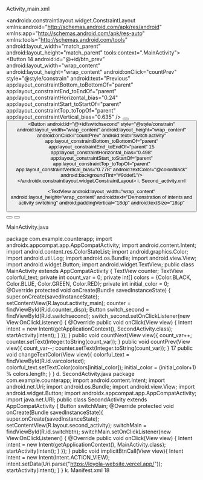 Activity_main.xml

<?xml version="1.0" encoding="utf-8"?>
<androidx.constraintlayout.widget.ConstraintLayout
xmlns:android="http://schemas.android.com/apk/res/android"
xmlns:app="http://schemas.android.com/apk/res-auto"
xmlns:tools="http://schemas.android.com/tools"
android:layout_width="match_parent"
android:layout_height="match_parent"
tools:context=".MainActivity">
<TextView
android:id="@+id/counter_disp"
android:layout_width="wrap_content"
android:layout_height="wrap_content"
android:background="#4587EC"
android:padding="8dp"
android:paddingHorizontal="12dp"
android:text="0"
android:textColor="@color/white"
app:layout_constraintBottom_toBottomOf="parent"
app:layout_constraintEnd_toEndOf="parent"
app:layout_constraintStart_toStartOf="parent"
app:layout_constraintTop_toTopOf="parent"
app:layout_constraintVertical_bias="0.526" />
<TextView
android:layout_width="wrap_content"
android:layout_height="wrap_content"
android:background="#4587EC"
android:padding="4dp"
android:id="@+id/varcolortext"
android:text="Click the buttons below to count"
style="@style/constrain"
android:textColor="@color/white"
app:layout_constraintBottom_toBottomOf="parent"
app:layout_constraintEnd_toEndOf="parent"
app:layout_constraintStart_toStartOf="parent"
app:layout_constraintTop_toTopOf="parent"
app:layout_constraintVertical_bias="0.446" />
<Button
14
android:id="@+id/btn_prev"
android:layout_width="wrap_content"
android:layout_height="wrap_content"
android:onClick="countPrev"
style="@style/constrain"
android:text="Previous"
app:layout_constraintBottom_toBottomOf="parent"
app:layout_constraintEnd_toEndOf="parent"
app:layout_constraintHorizontal_bias="0.24"
app:layout_constraintStart_toStartOf="parent"
app:layout_constraintTop_toTopOf="parent"
app:layout_constraintVertical_bias="0.635" />
<Button
android:id="@+id/btn_next"
android:layout_width="wrap_content"
android:layout_height="wrap_content"
android:onClick="countNext"
style="@style/constrain"
android:text="Next"
app:layout_constraintBottom_toBottomOf="parent"
app:layout_constraintEnd_toEndOf="parent"
app:layout_constraintHorizontal_bias="0.765"
app:layout_constraintStart_toStartOf="parent"
app:layout_constraintTop_toTopOf="parent"
app:layout_constraintVertical_bias="0.635" />
<Button
android:id="@+id/button"
android:layout_width="wrap_content"
android:layout_height="wrap_content"
android:background="#000080"
android:onClick="changeTextColor"
android:text="Change Color"
style="@style/constrain"
android:fontFamily="sans-serif-black"
app:layout_constraintBottom_toBottomOf="parent"
app:layout_constraintEnd_toEndOf="parent"
app:layout_constraintStart_toStartOf="parent"
app:layout_constraintTop_toTopOf="parent"
app:layout_constraintVertical_bias="0.329" />
<Button
android:id="@+id/switchsecond"
style="@style/constrain"
android:layout_width="wrap_content"
android:layout_height="wrap_content"
android:onClick="countPrev"
android:text="switch activity"
app:layout_constraintBottom_toBottomOf="parent"
app:layout_constraintEnd_toEndOf="parent"
15
app:layout_constraintHorizontal_bias="0.498"
app:layout_constraintStart_toStartOf="parent"
app:layout_constraintTop_toTopOf="parent"
app:layout_constraintVertical_bias="0.778"
android:textColor="@color/black"
android:backgroundTint="#9ddef1"/>
</androidx.constraintlayout.widget.ConstraintLayout>
i. Second_activity.xml
<?xml version="1.0" encoding="utf-8"?>
<LinearLayout android:layout_width="match_parent"
android:layout_height="match_parent"
xmlns:tools="http://schemas.android.com/tools"
tools:context=".SecondActivity"
xmlns:android="http://schemas.android.com/apk/res/android"
android:orientation="vertical"
android:gravity="center">
<TextView
android:layout_width="wrap_content"
android:layout_height="wrap_content"
android:text="Demonstration of intents and activity switching"
android:paddingVertical="18dp"
android:textSize="18sp"
>
</TextView>
<Button
android:layout_width="wrap_content"
android:layout_height="wrap_content"
android:layout_marginVertical="18sp"
android:text="switch back to main"
android:id="@+id/switchbtn"
>
</Button>
<Button
android:layout_width="wrap_content"
android:layout_height="wrap_content"
android:layout_marginVertical="18sp"
android:text="implicit intent"
android:onClick="implicitBtnCall"
android:id="@+id/impButton"
>
</Button>

</LinearLayout>


MainActivity.java

package com.example.counterapp;
import androidx.appcompat.app.AppCompatActivity;
import android.content.Intent;
import android.content.res.ColorStateList;
import android.graphics.Color;
import android.util.Log;
import android.os.Bundle;
import android.view.View;
import android.widget.Button;
import android.widget.TextView;
public class MainActivity extends AppCompatActivity {
TextView counter;
TextView colorful_text;
private int count_var = 0;
private int[] colors = {Color.BLACK, Color.BLUE, Color.GREEN, Color.RED};
private int initial_color = 0;
@Override
protected void onCreate(Bundle savedInstanceState) {
super.onCreate(savedInstanceState);
setContentView(R.layout.activity_main);
counter = findViewById(R.id.counter_disp);
Button switch_second = findViewById(R.id.switchsecond);
switch_second.setOnClickListener(new View.OnClickListener() {
@Override
public void onClick(View view) {
Intent intent = new Intent(getApplicationContext(),
SecondActivity.class);
startActivity(intent);
}
});
}
public void countNext(View view){
count_var++;
counter.setText(Integer.toString(count_var));
}
public void countPrev(View view){
count_var--;
counter.setText(Integer.toString(count_var));
}
17
public void changeTextColor(View view){
colorful_text = findViewById(R.id.varcolortext);
colorful_text.setTextColor(colors[initial_color]);
initial_color = (initial_color+1) % colors.length;
}
}
d. SecondActivity.java
package com.example.counterapp;
import android.content.Intent;
import android.net.Uri;
import android.os.Bundle;
import android.view.View;
import android.widget.Button;
import androidx.appcompat.app.AppCompatActivity;
import java.net.URI;
public class SecondActivity extends AppCompatActivity {
Button switchMain;
@Override
protected void onCreate(Bundle savedInstanceState){
super.onCreate(savedInstanceState);
setContentView(R.layout.second_activity);
switchMain = findViewById(R.id.switchbtn);
switchMain.setOnClickListener(new View.OnClickListener() {
@Override
public void onClick(View view) {
Intent intent = new Intent(getApplicationContext(), MainActivity.class);
startActivity(intent);
}
});
}
public void implicitBtnCall(View view){
Intent intent = new Intent(Intent.ACTION_VIEW);
intent.setData(Uri.parse("https://loyola-website.vercel.app/"));
startActivity(intent);
}
}
k. Manifest.xml
18
<?xml version="1.0" encoding="utf-8"?>
<manifest xmlns:android="http://schemas.android.com/apk/res/android"
xmlns:tools="http://schemas.android.com/tools">
<application
android:allowBackup="true"
android:dataExtractionRules="@xml/data_extraction_rules"
android:fullBackupContent="@xml/backup_rules"
android:icon="@mipmap/ic_launcher"
android:label="@string/app_name"
android:roundIcon="@mipmap/ic_launcher_round"
android:supportsRtl="true"
android:theme="@style/Theme.CounterApp"
tools:targetApi="31">
<activity
android:name=".MainActivity"
android:exported="true"
android:launchMode="singleInstance">
<intent-filter>
<action android:name="android.intent.action.MAIN" />
<category android:name="android.intent.category.LAUNCHER" />
</intent-filter>
</activity>
<activity
android:name=".SecondActivity"
android:exported="true"
android:launchMode="singleInstance">
</activity>
</application>
</manifest>
